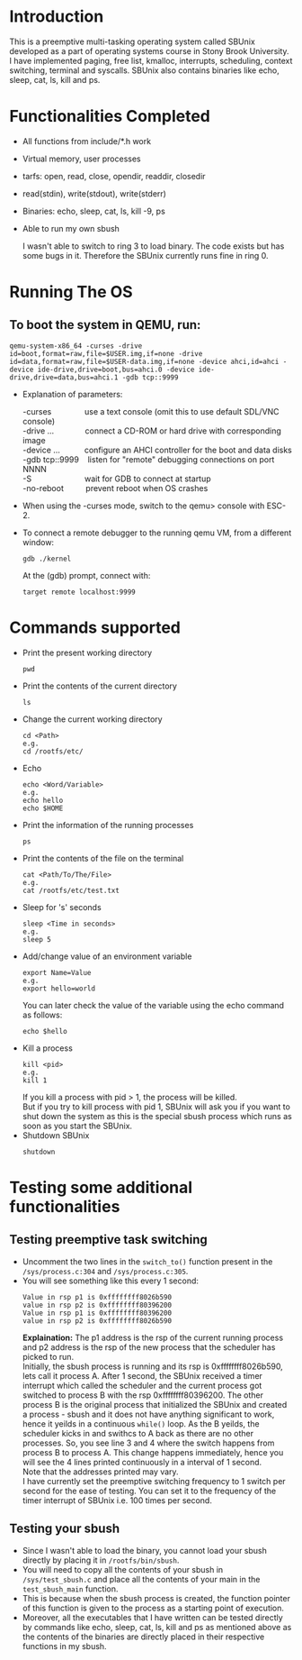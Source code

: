 # Introduction

This is a preemptive multi-tasking operating system called SBUnix
developed as a part of operating systems course in Stony Brook
University.
I have implemented paging, free list, kmalloc, interrupts, scheduling,
context switching, terminal and syscalls. SBUnix also contains binaries
like echo, sleep, cat, ls, kill and ps.

# Functionalities Completed

  * All functions from include/*.h work
  * Virtual memory, user processes
  * tarfs: open, read, close, opendir, readdir, closedir
  * read(stdin), write(stdout), write(stderr)
  * Binaries: echo, sleep, cat, ls, kill -9, ps
  * Able to run my own sbush

    I wasn't able to switch to ring 3 to load binary. The code exists
    but has some bugs in it. Therefore the SBUnix currently runs fine
    in ring 0.

# Running The OS

## To boot the system in QEMU, run:
```
qemu-system-x86_64 -curses -drive id=boot,format=raw,file=$USER.img,if=none -drive id=data,format=raw,file=$USER-data.img,if=none -device ahci,id=ahci -device ide-drive,drive=boot,bus=ahci.0 -device ide-drive,drive=data,bus=ahci.1 -gdb tcp::9999
```
  * Explanation of parameters:
  
    -curses         &nbsp;&nbsp;&nbsp;&nbsp;&nbsp;&nbsp;&nbsp;&nbsp;&nbsp;&nbsp;&nbsp;&nbsp;&nbsp; use a text console (omit this to use default SDL/VNC console)<br/>
    -drive ...      &nbsp;&nbsp;&nbsp;&nbsp;&nbsp;&nbsp;&nbsp;&nbsp;&nbsp;&nbsp;&nbsp;&nbsp; connect a CD-ROM or hard drive with corresponding image<br/>
    -device ...     &nbsp;&nbsp;&nbsp;&nbsp;&nbsp;&nbsp;&nbsp;&nbsp;&nbsp; configure an AHCI controller for the boot and data disks<br/>
    -gdb tcp::9999  &nbsp;&nbsp; listen for "remote" debugging connections on port NNNN<br/>
    -S              &nbsp;&nbsp;&nbsp;&nbsp;&nbsp;&nbsp;&nbsp;&nbsp;&nbsp;&nbsp;&nbsp;&nbsp;&nbsp;&nbsp;&nbsp;&nbsp;&nbsp;&nbsp;&nbsp;&nbsp;&nbsp;&nbsp; wait for GDB to connect at startup<br/>
    -no-reboot      &nbsp;&nbsp;&nbsp;&nbsp;&nbsp;&nbsp;&nbsp;&nbsp; prevent reboot when OS crashes

  * When using the -curses mode, switch to the qemu> console with ESC-2.

  * To connect a remote debugger to the running qemu VM, from a different window:
    ```
    gdb ./kernel
    ```

    At the (gdb) prompt, connect with:
    ```
    target remote localhost:9999
    ```

# Commands supported

  * Print the present working directory
    ```
    pwd
    ```
  * Print the contents of the current directory
    ```
    ls
    ```
  * Change the current working directory
    ```
    cd <Path>
    e.g.
    cd /rootfs/etc/
    ```
  * Echo
    ```
    echo <Word/Variable>
    e.g.
    echo hello
    echo $HOME
    ```
  * Print the information of the running processes
    ```
    ps
    ```
  * Print the contents of the file on the terminal
    ```
    cat <Path/To/The/File>
    e.g.
    cat /rootfs/etc/test.txt
    ```
  * Sleep for 's' seconds
    ```
    sleep <Time in seconds>
    e.g.
    sleep 5
    ```
  * Add/change value of an environment variable
    ```
    export Name=Value
    e.g.
    export hello=world
    ```
    You can later check the value of the variable using the echo command as follows:
    ```
    echo $hello
    ```
  * Kill a process
    ```
    kill <pid>
    e.g.
    kill 1
    ```
    If you kill a process with pid > 1, the process will be killed.<br/>
    But if you try to kill process with pid 1, SBUnix will ask you if
    you want to shut down the system as this is the special sbush
    process which runs as soon as you start the SBUnix.
  * Shutdown SBUnix
      ```
      shutdown
      ```

# Testing some additional functionalities

## Testing preemptive task switching

  * Uncomment the two lines in the ```switch_to()``` function present
  in the ```/sys/process.c:304``` and ```/sys/process.c:305```.
  * You will see something like this every 1 second:
    ```
    Value in rsp p1 is 0xffffffff8026b590
    value in rsp p2 is 0xffffffff80396200
    Value in rsp p1 is 0xffffffff80396200
    value in rsp p2 is 0xffffffff8026b590
    ```
    <b>Explaination:</b>
  The p1 address is the rsp of the current running process and p2
  address is the rsp of the new process that the scheduler has picked
  to run. <br/>
  Initially, the sbush process is running and its rsp is
  0xffffffff8026b590, lets call it process A. After 1 second, the SBUnix
  received a timer interrupt which called the scheduler and the current
  process got switched to process B with the rsp 0xffffffff80396200.
  The other process B is the original process that initialized the
  SBUnix and created a process - sbush and it does not have anything
  significant to work, hence it yeilds in a continuous ```while()```
  loop. As the B yeilds, the scheduler kicks in and swithcs to A back
  as there are no other processes. So, you see line 3 and 4 where the
  switch happens from process B to process A. This change happens
  immediately, hence you will see the 4 lines printed continuously in a
  interval of 1 second. <br/>
  Note that the addresses printed may vary.<br/>
  I have currently set the preemptive switching frequency to 1 switch
  per second for the ease of testing. You can set it to the frequency
  of the timer interrupt of SBUnix i.e. 100 times per second.

## Testing your sbush

  * Since I wasn't able to load the binary, you cannot load your sbush
  directly by placing it in ```/rootfs/bin/sbush```.
  * You will need to copy all the contents of your sbush in
  ```/sys/test_sbush.c``` and place all the contents of your main in
  the ```test_sbush_main``` function.
  * This is because when the sbush process is created, the function
  pointer of this function is given to the process as a starting point
  of execution.
  * Moreover, all the executables that I have written can be
  tested directly by commands like echo, sleep, cat, ls, kill and ps
  as mentioned above as the contents of the binaries are directly
  placed in their respective functions in my sbush.
